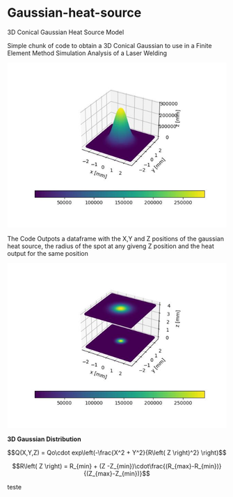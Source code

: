 # Gaussian-heat-source
3D Conical Gaussian Heat Source Model 

Simple chunk of code to obtain a 3D Conical Gaussian to use in a Finite Element Method Simulation Analysis of a Laser Welding

![alt text](https://github.com/Santiago221/Gaussian-heat-source/blob/master/img2.jpg?raw=true)

The Code Outpots a dataframe with the X,Y and Z positions of the gaussian heat source, the radius of the spot at any giveng Z position and the heat output for the same position 

![alt text](https://github.com/Santiago221/Gaussian-heat-source/blob/master/img1.jpg?raw=true)

**3D Gaussian Distribution**

$$Q(X,Y,Z) = Qo\cdot exp\left(-\frac{X^2 + Y^2}{R\left( Z \right)^2}  \right)$$

$$R\left( Z \right) = R_{min} + (Z -Z_{min})\cdot\frac{(R_{max}-R_{min})}{(Z_{max}-Z_{min})}$$

teste